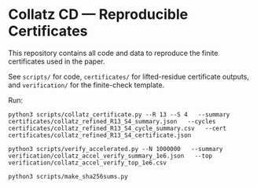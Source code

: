 # Collatz CD — Reproducible Certificates

This repository contains all code and data to reproduce the finite certificates used in the paper.

See `scripts/` for code, `certificates/` for lifted-residue certificate outputs, and `verification/` for the finite-check template.

Run:

```
python3 scripts/collatz_certificate.py --R 13 --S 4   --summary certificates/collatz_refined_R13_S4_summary.json   --cycles  certificates/collatz_refined_R13_S4_cycle_summary.csv   --cert    certificates/collatz_refined_R13_S4_certificate.json

python3 scripts/verify_accelerated.py --N 1000000   --summary verification/collatz_accel_verify_summary_1e6.json   --top     verification/collatz_accel_verify_top_1e6.csv

python3 scripts/make_sha256sums.py
```
